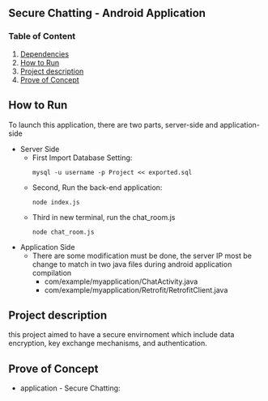 ## Secure Chatting - Android Application

### Table of Content
1. [Dependencies](#depend)
2. [How to Run](#run)
3. [Project description](#motivation)
4. [Prove of Concept](#poc)

## How to Run<a name="run"></a>

To launch this application, there are two parts, server-side and application-side
* Server Side
  * First Import Database Setting:
    ```
    mysql -u username -p Project << exported.sql
    ```
  * Second, Run the back-end application:
    ```
    node index.js
    ```
  * Third in new terminal, run the chat_room.js
    ```
    node chat_room.js
    ```
* Application Side
  * There are some modification must be done, the server IP most be change to match in two java files during android application compilation
    * com/example/myapplication/ChatActivity.java
    * com/example/myapplication/Retrofit/RetrofitClient.java

## Project description<a name="motivation"></a>

this project aimed to have a secure envirnoment which include data encryption, key exchange mechanisms, and authentication.

## Prove of Concept<a name="poc"></a>
* application - Secure Chatting:
